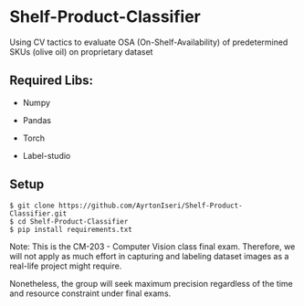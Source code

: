 # Shelf-Product-Classifier
Using CV tactics to evaluate OSA (On-Shelf-Availability) of predetermined SKUs (olive oil) on proprietary dataset

## Required Libs:

  - Numpy
  
  - Pandas
  
  - Torch
  
  - Label-studio
  
## Setup
```
$ git clone https://github.com/AyrtonIseri/Shelf-Product-Classifier.git
$ cd Shelf-Product-Classifier
$ pip install requirements.txt
```
 
Note: This is the CM-203 - Computer Vision class final exam. Therefore, we will not apply as much effort in capturing and labeling dataset images as a real-life project might require. 

Nonetheless, the group will seek maximum precision regardless of the time and resource constraint under final exams.
